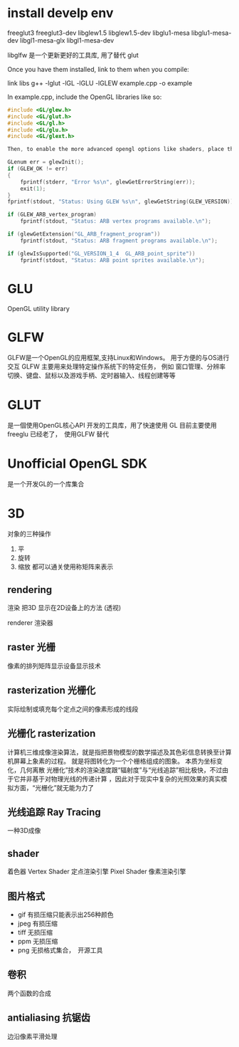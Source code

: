 
install develp env
=================================
freeglut3
freeglut3-dev
libglew1.5
libglew1.5-dev
libglu1-mesa
libglu1-mesa-dev
libgl1-mesa-glx
libgl1-mesa-dev


libglfw 是一个更新更好的工具库, 用了替代 glut

Once you have them installed, link to them when you compile:

link libs
g++ -lglut -lGL -lGLU -lGLEW example.cpp -o example

In example.cpp, include the OpenGL libraries like so:

```C
#include <GL/glew.h>
#include <GL/glut.h>
#include <GL/gl.h>
#include <GL/glu.h>
#include <GL/glext.h>

Then, to enable the more advanced opengl options like shaders, place this after your glutCreateWindow Call:

GLenum err = glewInit();
if (GLEW_OK != err)
{
    fprintf(stderr, "Error %s\n", glewGetErrorString(err));
    exit(1);
}
fprintf(stdout, "Status: Using GLEW %s\n", glewGetString(GLEW_VERSION));

if (GLEW_ARB_vertex_program)
    fprintf(stdout, "Status: ARB vertex programs available.\n");

if (glewGetExtension("GL_ARB_fragment_program"))
    fprintf(stdout, "Status: ARB fragment programs available.\n");

if (glewIsSupported("GL_VERSION_1_4  GL_ARB_point_sprite"))
    fprintf(stdout, "Status: ARB point sprites available.\n");
```

GLU
====================================
OpenGL utility library

GLFW
==============================
GLFW是一个OpenGL的应用框架,支持Linux和Windows。
用于方便的与OS进行交互
GLFW 主要用来处理特定操作系统下的特定任务，
例如 窗口管理、分辨率切换、键盘、鼠标以及游戏手柄、定时器输入、线程创建等等

GLUT
===============================
是一個使用OpenGL核心API 开发的工具库，用了快速使用 GL
目前主要使用freeglu 已经老了，　使用GLFW 替代


Unofficial OpenGL SDK
================================
是一个开发GL的一个库集合



3D
==============================
对象的三种操作
1. 平
2. 旋转
3. 缩放
    都可以通关使用称矩阵来表示


rendering
-------------------------------
渲染
把3D 显示在2D设备上的方法 (透视)

renderer 渲染器

raster 光栅
------------------------------------
像素的排列矩阵显示设备显示技术

rasterization 光栅化
-----------------------------------
实际绘制或填充每个定点之间的像素形成的线段





光栅化  rasterization
------------------------------------
计算机三维成像渲染算法，就是指把景物模型的数学描述及其色彩信息转换至计算机屏幕上象素的过程。 
就是将图转化为一个个栅格组成的图象。
本质为坐标变化，几何离散
光栅化”技术的渲染速度跟“辐射度”与“光线追踪”相比极快，不过由于它并非基于对物理光线的传递计算
，因此对于现实中复杂的光照效果的真实模拟方面，“光栅化”就无能为力了


光线追踪 Ray Tracing
--------------------------------------
一种3D成像


shader
------------------------------------
着色器
Vertex Shader 定点渲染引擎
Pixel  Shader 像素渲染引擎


图片格式
----------------------------------------------
+ gif 有损压缩只能表示出256种颜色
+ jpeg 有损压缩
+ tiff 无损压缩
+ ppm  无损压缩
+ png 无损格式集合，　开源工具



卷积
-----------------------------------------------
两个函数的合成


antialiasing 抗锯齿
------------------------------------
边沿像素平滑处理


